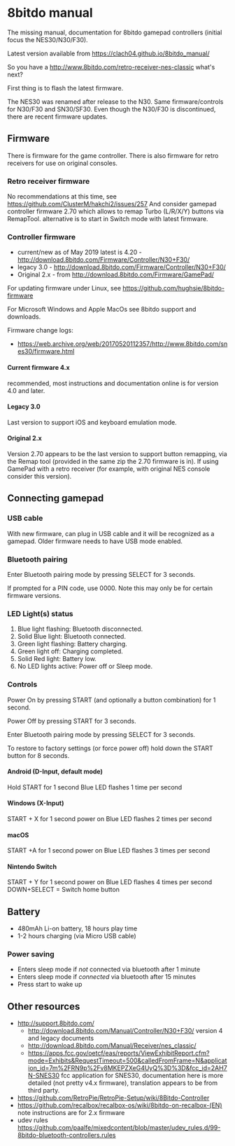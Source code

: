 # 8bitdo manual

The missing manual, documentation for 8bitdo gamepad controllers (initial focus the NES30/N30/F30).

Latest version available from https://clach04.github.io/8bitdo_manual/

So you have a 
http://www.8bitdo.com/retro-receiver-nes-classic what's next?

First thing is to flash the latest firmware.


The NES30 was renamed after release to the N30.
Same firmware/controls for N30/F30 and SN30/SF30.
Even though the N30/F30 is discontinued, there are recent firmware updates.

## Firmware

There is firmware for the game controller.
There is also firmware for retro receivers for use on original consoles.

### Retro receiver firmware

No recommendations at this time, see https://github.com/ClusterM/hakchi2/issues/257
And consider gamepad controller firmware 2.70 which allows to remap Turbo (L/R/X/Y) buttons via RemapTool. alternative is to start in Switch mode with latest firmware.

### Controller firmware

  * current/new as of May 2019 latest is 4.20 - http://download.8bitdo.com/Firmware/Controller/N30+F30/
  * legacy 3.0 - http://download.8bitdo.com/Firmware/Controller/N30+F30/
  * Original 2.x - from http://download.8bitdo.com/Firmware/GamePad/

For updating firmware under Linux, see https://github.com/hughsie/8bitdo-firmware

For Microsoft Windows and Apple MacOs see 8bitdo support and downloads.

Firmware change logs:

  * https://web.archive.org/web/20170520112357/http://www.8bitdo.com/snes30/firmware.html


#### Current firmware 4.x

recommended, most instructions and documentation online is for version 4.0 and later.

#### Legacy 3.0

Last version to support iOS and keyboard emulation mode.

#### Original 2.x

Version 2.70 appears to be the last version to support button remapping, via the Remap tool (provided in the same zip the 2.70 firmware is in).
If using GamePad with a retro receiver (for example, with original NES console consider this version).

## Connecting gamepad

### USB cable

With new firmware, can plug in USB cable and it will be recognized as a gamepad. Older firmware needs to have USB mode enabled.

### Bluetooth pairing

Enter Bluetooth pairing mode by pressing SELECT for 3 seconds.

If prompted for a PIN code, use 0000. Note this may only be for certain firmware versions.

### LED Light(s) status

1. Blue light flashing: Bluetooth disconnected.
2. Solid Blue light: Bluetooth connected.
3. Green light flashing: Battery charging.
4. Green light off: Charging completed.
5. Solid Red light: Battery low.
6. No LED lights active: Power off or Sleep mode.

### Controls

Power On by pressing START (and optionally a button combination) for 1 second.

Power Off by pressing START for 3 seconds.

Enter Bluetooth pairing mode by pressing SELECT for 3 seconds.

To restore to factory settings (or force power off) hold down the START button for 8 seconds.

#### Android (D-Input, default mode)

Hold START for 1 second
Blue LED flashes 1 time per second

#### Windows (X-Input)

START + X for 1 second  power on 
Blue LED flashes 2 times per second

#### macOS

START +A for 1 second  power on 
Blue LED flashes 3 times per second

#### Nintendo Switch

START + Y for 1 second  power on 
Blue LED flashes 4 times per second
DOWN+SELECT = Switch home button

## Battery

  * 480mAh Li-on battery, 18 hours play time
  * 1-2 hours charging (via Micro USB cable)

### Power saving

  * Enters sleep mode if *not* connected via bluetooth after 1 minute
  * Enters sleep mode if *connected* via bluetooth after 15 minutes
  * Press start to wake up

## Other resources

  * http://support.8bitdo.com/
      * http://download.8bitdo.com/Manual/Controller/N30+F30/ version 4 and legacy documents
      * http://download.8bitdo.com/Manual/Receiver/nes_classic/
      * https://apps.fcc.gov/oetcf/eas/reports/ViewExhibitReport.cfm?mode=Exhibits&RequestTimeout=500&calledFromFrame=N&application_id=7m%2FRN9p%2Fv8MKEPZXeG4UyQ%3D%3D&fcc_id=2AH7N-SNES30 fcc application for SNES30, documentation here is more detailed (not pretty v4.x firmware), translation appears to be from third party.
  * https://github.com/RetroPie/RetroPie-Setup/wiki/8Bitdo-Controller
  * https://github.com/recalbox/recalbox-os/wiki/8bitdo-on-recalbox-(EN) note instructions are for 2.x firmware
  * udev rules https://github.com/paalfe/mixedcontent/blob/master/udev_rules.d/99-8bitdo-bluetooth-controllers.rules

